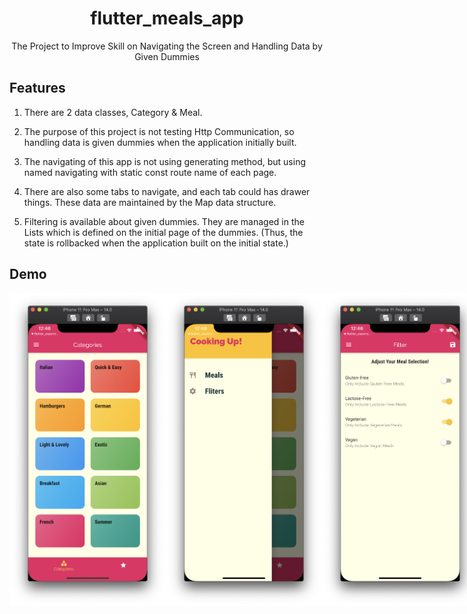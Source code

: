 <h1 align="center">flutter_meals_app</h1>
<div align="center">
    The Project to Improve Skill on Navigating the Screen and Handling Data by Given Dummies
</div>

## Features

1. There are 2 data classes, Category & Meal.

2. The purpose of this project is not testing Http Communication, so handling data is given dummies when the application initially built.

3. The navigating of this app is not using generating method, but using named navigating with static const route name of each page.

4. There are also some tabs to navigate, and each tab could has drawer things. These data are maintained by the Map data structure.

5. Filtering is available about given dummies. They are managed in the Lists which is defined on the initial page of the dummies. (Thus, the state is rollbacked when the application built on the initial state.)

## Demo

<div style="display:flex" align="center">
    <img src="images/1.png" alt="1" width="250"/>
    <img src="images/2.png" alt="2" width="250"/>
    <img src="images/3.png" alt="3" width="250"/>
    <img src="images/4.png" alt="4" width="250"/>
    <img src="images/5.png" alt="5" width="250"/>
    <img src="images/6.png" alt="6" width="250"/>
</div>
